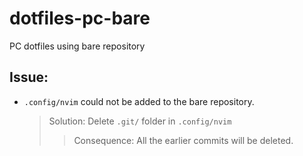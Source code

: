 # dotfiles-pc-bare
PC dotfiles using bare repository

## Issue:
* `.config/nvim` could not be added to the bare repository.
  
  > Solution: Delete `.git/` folder in `.config/nvim`
  > > Consequence: All the earlier commits will be deleted.

